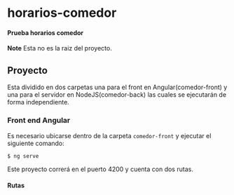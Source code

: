 # horarios-comedor
#### Prueba horarios comedor

**Note** Esta no es la raiz del proyecto.

## Proyecto

Esta dividido en dos carpetas una para el front en Angular(comedor-front) y una para el 
servidor en NodeJS(comedor-back) las cuales se ejecutarán de forma independiente.

### Front end Angular

Es necesario ubicarse dentro de la carpeta `comedor-front` y ejecutar el siguiente comando:

```sh
$ ng serve
```

Este proyecto correrá en el puerto 4200 y cuenta con dos rutas.

#### Rutas
